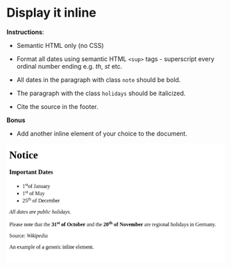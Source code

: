 # Display it inline

**Instructions**: 
* Semantic HTML only (no CSS)

* Format all dates using semantic HTML `<sup>` tags - superscript every ordinal number ending e.g. _th_, _st_ etc.

* All dates in the paragraph with class `note` should be bold. 

* The paragraph with the class `holidays` should be italicized.

* Cite the source in the footer.

**Bonus**
* Add another inline element of your choice to the document. 

![alt-text](/image/reference.png "Reference Image")